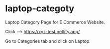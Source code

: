 # laptop-categoty
Laptop Category Page for E Commerce Website. 

Click --> https://xyz-test.netlify.app/

Go to Categories tab and click on Laptop.
